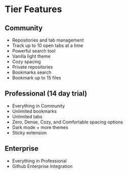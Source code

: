 # Tier Features

## Community

- Repositories and tab management
- Track up to 10 open tabs at a time
- Powerful search tool
- Vanilla light theme
- Cozy spacing
- Private repositories
- Bookmarks search
- Bookmark up to 15 files

## Professional (14 day trial)

- Everything in Community
- Unlimited bookmarks
- Unlimited tabs
- Zero, Dense, Cozy, and Comfortable spacing options
- Dark mode + more themes
- Sticky extension

## Enterprise

- Everything in Professional
- Github Enterprise Integration
